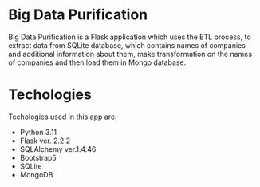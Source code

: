 # Big Data Purification
Big Data Purification is a Flask application which uses the ETL process, to extract data from SQLite database, which contains names of companies and additional information about them, make transformation on the names of companies and then load them in Mongo database.

# Techologies

Techologies used in this app are:
- Python 3.11
- Flask ver. 2.2.2
- SQLAlchemy ver.1.4.46
- Bootstrap5
- SQLite
- MongoDB

